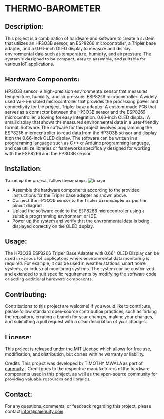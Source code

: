 # THERMO-BAROMETER

## Description:
This project is a combination of hardware and software to create a system that utilizes an HP3O3B sensor, an ESP8266 microcontroller, a Tripler base adapter, and a 0.66-inch OLED display to measure and display environmental data such as temperature, humidity, and air pressure. The system is designed to be compact, easy to assemble, and suitable for various IoT applications.

## Hardware Components:
HP3O3B sensor: A high-precision environmental sensor that measures temperature, humidity, and air pressure.
ESP8266 microcontroller: A widely used Wi-Fi-enabled microcontroller that provides the processing power and connectivity for the project.
Tripler base adapter: A custom-made PCB that serves as a connector between the HP3O3B sensor and the ESP8266 microcontroller, allowing for easy integration.
0.66-inch OLED display: A small display that shows the measured environmental data in a user-friendly format.
Software:
The software for this project involves programming the ESP8266 microcontroller to read data from the HP3O3B sensor and display it on the 0.66-inch OLED display. The software can be written in a programming language such as C++ or Arduino programming language, and can utilize libraries or frameworks specifically designed for working with the ESP8266 and the HP3O3B sensor.

## Installation:
To set up the project, follow these steps:
![image](https://user-images.githubusercontent.com/74060530/232247756-ead3f50a-f666-41e4-bf35-b454b19adf49.png)
- Assemble the hardware components according to the provided instructions for the Tripler base adapter as shown above.
- Connect the HP3O3B sensor to the Tripler base adapter as per the pinout diagram.
- Upload the software code to the ESP8266 microcontroller using a suitable programming environment or IDE.
- Power up the system and verify that the environmental data is being displayed correctly on the OLED display.

## Usage:
The HP3O3B ESP8266 Tripler Base Adapter with 0.66" OLED Display can be used in various IoT applications where environmental data monitoring is required. For example, it can be used in weather stations, smart home systems, or industrial monitoring systems. The system can be customized and extended to suit specific requirements by modifying the software code or adding additional hardware components.

## Contributing:
Contributions to this project are welcome! If you would like to contribute, please follow standard open-source contribution practices, such as forking the repository, creating a branch for your changes, making your changes, and submitting a pull request with a clear description of your changes.

## License:
This project is released under the MIT License which allows for free use, modification, and distribution, but comes with no warranty or liability.

Credits:
This project was developed by TIMOTHY MWALA as part of [carenuity](http://carenuity.com/) . Credit goes to the respective manufacturers of the hardware components used in this project, as well as the open-source community for providing valuable resources and libraries.

## Contact:
For any questions, comments, or feedback regarding this project, please contact infor@carenuity.com 
